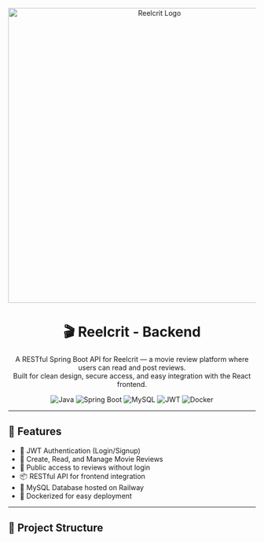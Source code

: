 <p align="center">
  <img src="https://your-image-url.com/banner.png" alt="Reelcrit Logo" width="600"/>
</p>

<h1 align="center">🎬 Reelcrit - Backend</h1>

<p align="center">
  A RESTful Spring Boot API for Reelcrit — a movie review platform where users can read and post reviews.<br>
  Built for clean design, secure access, and easy integration with the React frontend.
</p>

<p align="center">
  <img alt="Java" src="https://img.shields.io/badge/Java-ED8B00?style=for-the-badge&logo=openjdk&logoColor=white"/>
  <img alt="Spring Boot" src="https://img.shields.io/badge/Spring_Boot-6DB33F?style=for-the-badge&logo=spring-boot&logoColor=white"/>
  <img alt="MySQL" src="https://img.shields.io/badge/MySQL-00758F?style=for-the-badge&logo=mysql&logoColor=white"/>
  <img alt="JWT" src="https://img.shields.io/badge/JWT-black?style=for-the-badge&logo=JSON%20web%20tokens"/>
  <img alt="Docker" src="https://img.shields.io/badge/Docker-0db7ed?style=for-the-badge&logo=docker&logoColor=white"/>
</p>

---

## 🧠 Features

- 🔐 JWT Authentication (Login/Signup)
- 📝 Create, Read, and Manage Movie Reviews
- 🧑 Public access to reviews without login
- 📦 RESTful API for frontend integration
- 💾 MySQL Database hosted on Railway
- 🚀 Dockerized for easy deployment

---

## 📂 Project Structure

